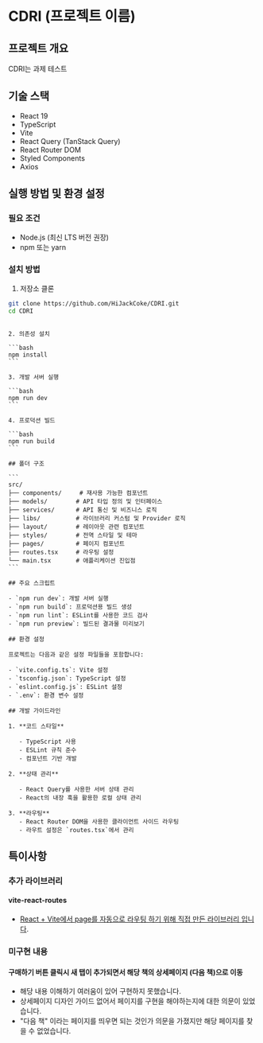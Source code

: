 # CDRI (프로젝트 이름)

## 프로젝트 개요

CDRI는 과제 테스트

## 기술 스택

- React 19
- TypeScript
- Vite
- React Query (TanStack Query)
- React Router DOM
- Styled Components
- Axios

## 실행 방법 및 환경 설정

### 필요 조건

- Node.js (최신 LTS 버전 권장)
- npm 또는 yarn

### 설치 방법

1. 저장소 클론

```bash
git clone https://github.com/HiJackCoke/CDRI.git
cd CDRI
```

````

2. 의존성 설치

```bash
npm install
```

3. 개발 서버 실행

```bash
npm run dev
```

4. 프로덕션 빌드

```bash
npm run build
```

## 폴더 구조

```
src/
├── components/     # 재사용 가능한 컴포넌트
├── models/        # API 타입 정의 및 인터페이스
├── services/      # API 통신 및 비즈니스 로직
├── libs/          # 라이브러리 커스텀 및 Provider 로직
├── layout/        # 레이아웃 관련 컴포넌트
├── styles/        # 전역 스타일 및 테마
├── pages/         # 페이지 컴포넌트
├── routes.tsx     # 라우팅 설정
└── main.tsx       # 애플리케이션 진입점
```

## 주요 스크립트

- `npm run dev`: 개발 서버 실행
- `npm run build`: 프로덕션용 빌드 생성
- `npm run lint`: ESLint를 사용한 코드 검사
- `npm run preview`: 빌드된 결과물 미리보기

## 환경 설정

프로젝트는 다음과 같은 설정 파일들을 포함합니다:

- `vite.config.ts`: Vite 설정
- `tsconfig.json`: TypeScript 설정
- `eslint.config.js`: ESLint 설정
- `.env`: 환경 변수 설정

## 개발 가이드라인

1. **코드 스타일**

   - TypeScript 사용
   - ESLint 규칙 준수
   - 컴포넌트 기반 개발

2. **상태 관리**

   - React Query를 사용한 서버 상태 관리
   - React의 내장 훅을 활용한 로컬 상태 관리

3. **라우팅**
   - React Router DOM을 사용한 클라이언트 사이드 라우팅
   - 라우트 설정은 `routes.tsx`에서 관리
````

## 특이사항

### 추가 라이브러리

#### vite-react-routes

- [React + Vite에서 page를 자동으로 라우팅 하기 위해 직접 만든 라이브러리 입니다](https://www.npmjs.com/package/vite-react-routes).

### 미구현 내용

#### 구매하기 버튼 클릭시 새 탭이 추가되면서 해당 책의 상세페이지 (다음 책)으로 이동

- 해당 내용 이해하기 여러움이 있어 구현하지 못했습니다.
- 상세페이지 디자인 가이드 없어서 페이지를 구현을 해야하는지에 대한 의문이 있었습니다.
- "다음 책" 이라는 페이지를 띄우면 되는 것인가 의문을 가졌지만 해당 페이지를 찾을 수 없었습니다.
